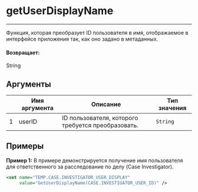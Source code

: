 # getUserDisplayName

---

Функция, которая преобразует ID пользователя в имя, отображаемое в интерфейсе приложения так, как оно задано в метаданных.

#### Возвращает:

String

## Аргументы

|  | Имя аргумента | Описание | Тип значения |
| --- | --- | --- | --- |
| 1 | userID | ID пользователя, которого требуется преобразовать. | `String` |

## Примеры

**Пример 1:** В примере демонстрируется получение имя пользователя для ответственного за расследование по делу (Case Investigator).
```xml
<set name="TEMP.CASE.INVESTIGATOR_USER_DISPLAY"
     value="GetUserDisplayName(CASE.INVESTIGATOR_USER_ID)" />
```

